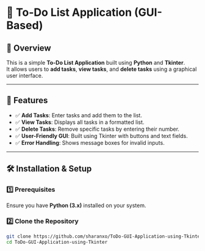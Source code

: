 # 📝 To-Do List Application (GUI-Based)

## 📌 Overview
This is a simple **To-Do List Application** built using **Python** and **Tkinter**.  
It allows users to **add tasks**, **view tasks**, and **delete tasks** using a graphical user interface.

---

## 🚀 Features
- ✅ **Add Tasks**: Enter tasks and add them to the list.
- ✅ **View Tasks**: Displays all tasks in a formatted list.
- ✅ **Delete Tasks**: Remove specific tasks by entering their number.
- ✅ **User-Friendly GUI**: Built using Tkinter with buttons and text fields.
- ✅ **Error Handling**: Shows message boxes for invalid inputs.

---

## 🛠️ Installation & Setup
### 1️⃣ **Prerequisites**
Ensure you have **Python (3.x)** installed on your system.

### 2️⃣ **Clone the Repository**
```bash
git clone https://github.com/sharanxo/ToDo-GUI-Application-using-Tkinter.git
cd ToDo-GUI-Application-using-Tkinter
